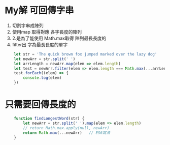 # My解 可回傳字串

1. 切割字串成陣列
2. 使用map 取得對應 各字長度的陣列 
3. 2.是為了能使用 Math.max取得 陣列最長長度的
4. filter出 字為最長長度的單字
```js
    let str = 'The quick brown fox jumped marked over the lazy dog'
    let newArr = str.split(' ') 
    let arrLength = newArr.map(elem => elem.length)
    let test = newArr.filter(elem => elem.length === Math.max(...arrLength))
    test.forEach((elem) => {
        console.log(elem)
    })
```

# 只需要回傳長度的
```js
    function findLongestWord(str) {
        let newArr = str.split(' ').map(elem => elem.length)
        // return Math.max.apply(null, newArr)
        return Math.max(...newArr)   // ES6寫法
    }
```